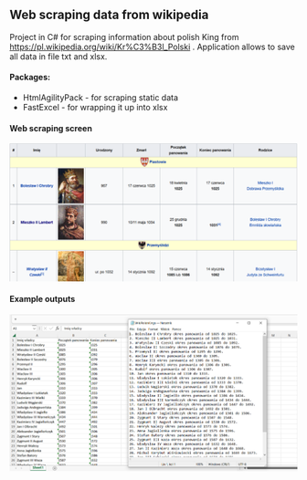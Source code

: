 ## Web scraping data from wikipedia

Project in C# for scraping information about polish King from https://pl.wikipedia.org/wiki/Kr%C3%B3l_Polski 
. Application allows to save all data in file txt and xlsx. 


#### Packages:
- HtmlAgilityPack - for scraping static data 
- FastExcel - for wrapping it up into xlsx


#### Web scraping screen
![](https://github.com/aroguska/WikiPolishKings/blob/main/WebScrapingKingOfPoland.png)

#### Example outputs

![](https://github.com/aroguska/WikiPolishKings/blob/main/WikiPolishKing.png)
